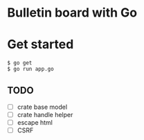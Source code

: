 # Bulletin board with Go

# Get started
```
$ go get
$ go run app.go
```

## TODO

- [ ] crate base model
- [ ] crate handle helper
- [ ] escape html
- [ ] CSRF
